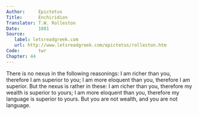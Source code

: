 ```yaml
---
Author:     Epictetus  
Title:      Enchiridion  
Translator: T.W. Rolleston  
Date:       1881  
Source:
   label: letsreadgreek.com
   url: http://www.letsreadgreek.com/epictetus/rolleston.htm
Code:       twr  
Chapter: 44
---
```


There is no nexus in the following reasonings: I am richer than you, therefore
I am superior to you; I am more eloquent than you, therefore I am superior. But
the nexus is rather in these: I am richer than you, therefore my wealth is
superior to yours; I am more eloquent than you, therefore my language is
superior to yours. But you are not wealth, and you are not language.


